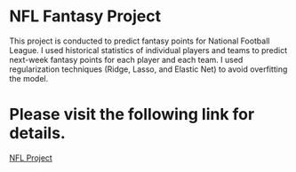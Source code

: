 # NFL Fantasy Project

This project is conducted to predict fantasy points for National Football League. I used historical statistics of individual players and teams to predict next-week fantasy points for each player and each team. I used regularization techniques (Ridge, Lasso, and Elastic Net) to avoid overfitting the model.


# Please visit the following link for details.
<a href="https://youngho92.github.io/Second/"> NFL Project </a>
